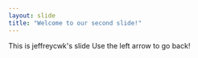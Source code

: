 ```yaml
---
layout: slide
title: "Welcome to our second slide!"
---
```

This is jeffreycwk's slide
Use the left arrow to go back!
